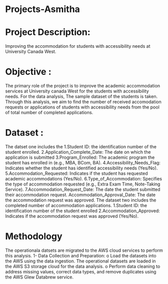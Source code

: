 # Projects-Asmitha
# Project Description:
Improving the accommodation for students with accessibility needs at University Canada West. 
# Objective : 
The primary role of the project is to improve the academic accommodation services at University canada West for the students with accessibility needs. For the data analysis, The sample dataset of the students is taken. Through this analysis, we aim to find the number of received accomodation requests or applications of students with accessibility needs from the pool of total number of completed applications. 
# Dataset : 
The datset one includes the 
1.Student ID: the identification number of the student enrolled.
2.Application_Complete_Date: The date on which the application is submitted
3.Program_Enrolled: The academic program the student has enrolled in (e.g., MBA, BCom, BA).
4.Accessibility_Needs_Flag: Indicates whether the student has identified accessibility needs (Yes/No).
5.Accommodation_Requested: Indicates if the student has requested academic accommodations (Yes/No).
6.Type_of_Accommodation: Specifies the type of accommodation requested (e.g., Extra Exam Time, Note-Taking Service).
7.Accommodation_Request_Date: The date the student submitted their accommodation request.
Accommodation_Approval_Date: The date the accommodation request was approved.
The dataset two includes the completed number of accommodation applications.
1.Student ID: the identification number of the student enrolled
2.Accommodation_Approved: Indicates if the accommodation request was approved (Yes/No).

# Methodology 
The operationala datsets are migrated to the AWS cloud services to perform this analysis. 
1-	Data Collection and Preparation:
o	Load the datasets into the AWS using the data ingestion. 
The operational datasets are loaded in the AWS S3 storage cloud for the data analysis.
o	Perform data cleaning to address missing values, correct data types, and remove duplicates using the AWS Glew Databrew service. 


